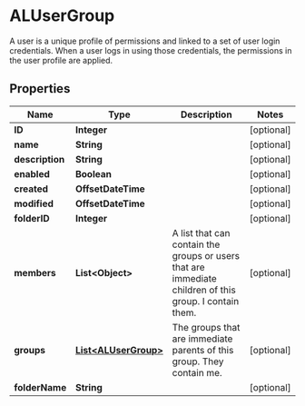 

# ALUserGroup

A user is a unique profile of permissions and linked to a set of user login credentials. When a user logs in using those credentials, the permissions in the user profile are applied.

## Properties

| Name | Type | Description | Notes |
|------------ | ------------- | ------------- | -------------|
|**ID** | **Integer** |  |  [optional] |
|**name** | **String** |  |  [optional] |
|**description** | **String** |  |  [optional] |
|**enabled** | **Boolean** |  |  [optional] |
|**created** | **OffsetDateTime** |  |  [optional] |
|**modified** | **OffsetDateTime** |  |  [optional] |
|**folderID** | **Integer** |  |  [optional] |
|**members** | **List&lt;Object&gt;** | A list that can contain the groups or users that are immediate children of this group. I contain them. |  [optional] |
|**groups** | [**List&lt;ALUserGroup&gt;**](ALUserGroup.md) | The groups that are immediate parents of this group. They contain me. |  [optional] |
|**folderName** | **String** |  |  [optional] |



